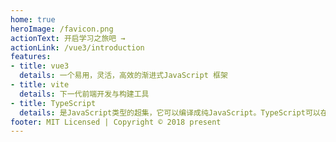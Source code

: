 ```yaml
---
home: true
heroImage: /favicon.png
actionText: 开启学习之旅吧 →
actionLink: /vue3/introduction
features:
- title: vue3
  details: 一个易用，灵活，高效的渐进式JavaScript 框架
- title: vite
  details: 下一代前端开发与构建工具
- title: TypeScript
  details: 是JavaScript类型的超集，它可以编译成纯JavaScript。TypeScript可以在任何浏览器，任何计算器和任何操作系统上运行。
footer: MIT Licensed | Copyright © 2018 present
---
```

